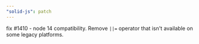 ```yaml
---
"solid-js": patch
---
```


fix #1410 - node 14 compatibility. Remove `||=` operator that isn't available on some legacy platforms.

